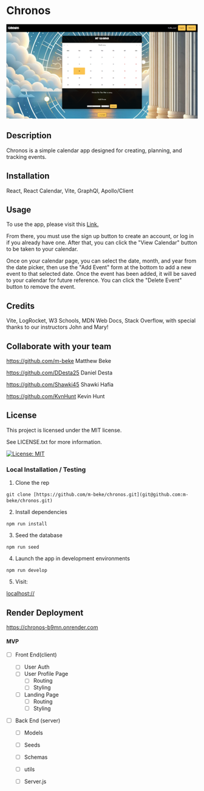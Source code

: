 # Chronos
![Image](./client/src/assets/images/chronos-screenshot.png)

## Description

Chronos is a simple calendar app designed for creating, planning, and tracking events.

## Installation

React,
React Calendar,
Vite,
GraphQl,
Apollo/Client


## Usage

To use the app, please visit this [Link.](https://chronos-b9mn.onrender.com) 

From there, you must use the sign up button to create an account, or log in if you already have one. After that, you can click the "View Calendar" button to be taken to your calendar. 

Once on your calendar page, you can select the date, month, and year from the date picker, then use the "Add Event" form at the bottom to add a new event to that selected date. Once the event has been added, it will be saved to your calendar for future reference. You can click the "Delete Event" button to remove the event.

## Credits

Vite, LogRocket, W3 Schools, MDN Web Docs, Stack Overflow, with special thanks to our instructors John and Mary!

## Collaborate with your team

https://github.com/m-beke
Matthew Beke

https://github.com/DDesta25
Daniel Desta

https://github.com/Shawki45
Shawki Hafia


https://github.com/KvnHunt
Kevin Hunt

## License
This project is licensed under the MIT license.

See LICENSE.txt for more information.

[![License: MIT](https://img.shields.io/badge/License-MIT-yellow.svg)](https://opensource.org/licenses/MIT)


### Local Installation / Testing


1. Clone the rep

```
git clone [https://github.com/m-beke/chronos.git](git@github.com:m-beke/chronos.git)
```

2. Install dependencies

```
npm run install
```

3. Seed the database

```
npm run seed
```

4. Launch the app in development environments

```
npm run develop
```

5. Visit:

[localhost://]()

## Render Deployment

https://chronos-b9mn.onrender.com

#### MVP

<!-- This is a nested check-box that displays a nice checked or unchecked list on your Github repo to show your visitor's a quick road map! -->

- [ ] Front End(client)

  - [ ] User Auth
  - [ ] User Profile Page
    - [ ] Routing
    - [ ] Styling
  - [ ] Landing Page
    - [ ] Routing
    - [ ] Styling

- [ ] Back End (server)
  - [ ] Models
  - [ ] Seeds
  - [ ] Schemas
  - [ ] utils
  - [ ] Server.js
 
